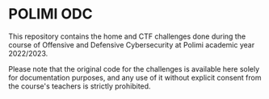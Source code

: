 # POLIMI ODC

This repository contains the home and CTF challenges done during the course of Offensive and Defensive Cybersecurity at Polimi academic year 2022/2023.

Please note that the original code for the challenges is available here solely for documentation purposes, and any use of it without explicit consent from the course's teachers is strictly prohibited.
